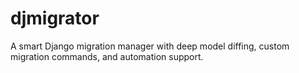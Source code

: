 # djmigrator

A smart Django migration manager with deep model diffing, custom migration commands, and automation support.
